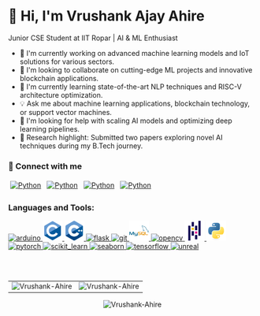 # 👋 Hi, I'm Vrushank Ajay Ahire
Junior CSE Student at IIT Ropar | AI & ML Enthusiast

- 🔬 I'm currently working on advanced machine learning models and IoT solutions for various sectors.
- 🤝 I'm looking to collaborate on cutting-edge ML projects and innovative blockchain applications.
- 🧠 I'm currently learning state-of-the-art NLP techniques and RISC-V architecture optimization.
- 💡 Ask me about machine learning applications, blockchain technology, or support vector machines.
- 🚀 I'm looking for help with scaling AI models and optimizing deep learning pipelines.
- 📝 Research highlight: Submitted two papers exploring novel AI techniques during my B.Tech journey.

### 🔗 Connect with me
<a href="www.linkedin.com/in/vrushank-ahire-7a608b250/" target="_blank" rel="noopener noreferrer"> <img src="https://cdn.exclaimer.com/Handbook%20Images/linkedin-icon_64x64.png" alt="Python" height="40" style="vertical-align:top; margin:4px"></a>
<a href="mailto:vahire.works@gmail.com"> <img src="https://img.icons8.com/color/48/000000/gmail-new.png" alt="Python" height="40" style="vertical-align:top; margin:4px"></a>
<a href="https://orcid.org/0009-0000-1399-2983"> <img src="https://orcid.org/assets/vectors/orcid.logo.icon.svg" alt="Python" height="40" style="vertical-align:top; margin:4px"></a>
<a href="https://www.kaggle.com/knightcodes"> <img src="https://raw.githubusercontent.com/rahuldkjain/github-profile-readme-generator/master/src/images/icons/Social/kaggle.svg" alt="Python" height="40" style="vertical-align:top; margin:4px"></a>

<h3 align="left">Languages and Tools:</h3>
<p align="left"> <a href="https://www.arduino.cc/" target="_blank" rel="noreferrer"> <img src="https://cdn.worldvectorlogo.com/logos/arduino-1.svg" alt="arduino" width="40" height="40"/> </a> <a href="https://www.cprogramming.com/" target="_blank" rel="noreferrer"> <img src="https://raw.githubusercontent.com/devicons/devicon/master/icons/c/c-original.svg" alt="c" width="40" height="40"/> </a> <a href="https://www.w3schools.com/cpp/" target="_blank" rel="noreferrer"> <img src="https://raw.githubusercontent.com/devicons/devicon/master/icons/cplusplus/cplusplus-original.svg" alt="cplusplus" width="40" height="40"/> </a> <a href="https://flask.palletsprojects.com/" target="_blank" rel="noreferrer"> <img src="https://www.vectorlogo.zone/logos/pocoo_flask/pocoo_flask-icon.svg" alt="flask" width="40" height="40"/> </a> <a href="https://git-scm.com/" target="_blank" rel="noreferrer"> <img src="https://www.vectorlogo.zone/logos/git-scm/git-scm-icon.svg" alt="git" width="40" height="40"/> </a> <a href="https://www.mysql.com/" target="_blank" rel="noreferrer"> <img src="https://raw.githubusercontent.com/devicons/devicon/master/icons/mysql/mysql-original-wordmark.svg" alt="mysql" width="40" height="40"/> </a> <a href="https://opencv.org/" target="_blank" rel="noreferrer"> <img src="https://www.vectorlogo.zone/logos/opencv/opencv-icon.svg" alt="opencv" width="40" height="40"/> </a> <a href="https://pandas.pydata.org/" target="_blank" rel="noreferrer"> <img src="https://raw.githubusercontent.com/devicons/devicon/2ae2a900d2f041da66e950e4d48052658d850630/icons/pandas/pandas-original.svg" alt="pandas" width="40" height="40"/> </a> <a href="https://www.python.org" target="_blank" rel="noreferrer"> <img src="https://raw.githubusercontent.com/devicons/devicon/master/icons/python/python-original.svg" alt="python" width="40" height="40"/> </a> <a href="https://pytorch.org/" target="_blank" rel="noreferrer"> <img src="https://www.vectorlogo.zone/logos/pytorch/pytorch-icon.svg" alt="pytorch" width="40" height="40"/> </a> <a href="https://scikit-learn.org/" target="_blank" rel="noreferrer"> <img src="https://upload.wikimedia.org/wikipedia/commons/0/05/Scikit_learn_logo_small.svg" alt="scikit_learn" width="40" height="40"/> </a> <a href="https://seaborn.pydata.org/" target="_blank" rel="noreferrer"> <img src="https://seaborn.pydata.org/_images/logo-mark-lightbg.svg" alt="seaborn" width="40" height="40"/> </a> <a href="https://www.tensorflow.org" target="_blank" rel="noreferrer"> <img src="https://www.vectorlogo.zone/logos/tensorflow/tensorflow-icon.svg" alt="tensorflow" width="40" height="40"/> </a> <a href="https://unrealengine.com/" target="_blank" rel="noreferrer"> <img src="https://raw.githubusercontent.com/kenangundogan/fontisto/036b7eca71aab1bef8e6a0518f7329f13ed62f6b/icons/svg/brand/unreal-engine.svg" alt="unreal" width="40" height="40"/> </a> </p>
<br>
<br>
<table align='center'>
  <tr>
   <td><img src="https://github-readme-stats.vercel.app/api?username=Vrushank-Ahire&show_icons=true&theme=dark" alt="Vrushank-Ahire" />
    <td><img src="https://github-readme-stats.vercel.app/api/top-langs/?username=Vrushank-Ahire&theme=dark&show_icons=true&hide_border=false&layout=compact" alt="Vrushank-Ahire" /></td>
  </tr>
</table>

<div align="center">
<p><img align="center" src="https://github-readme-streak-stats.herokuapp.com/?user=Vrushank-Ahire&theme=dark&hide_border=false" alt="Vrushank-Ahire" /></p>
<!---
Vrushank-Ahire/Vrushank-Ahire is a ✨ special ✨ repository because its `README.md` (this file) appears on your GitHub profile.
You can click the Preview link to take a look at your changes.
--->
